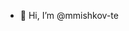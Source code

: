 - 👋 Hi, I’m @mmishkov-te

<!---
mmishkov-te/mmishkov-te is a ✨ special ✨ repository because its `README.md` (this file) appears on your GitHub profile.
You can click the Preview link to take a look at your changes.
--->
